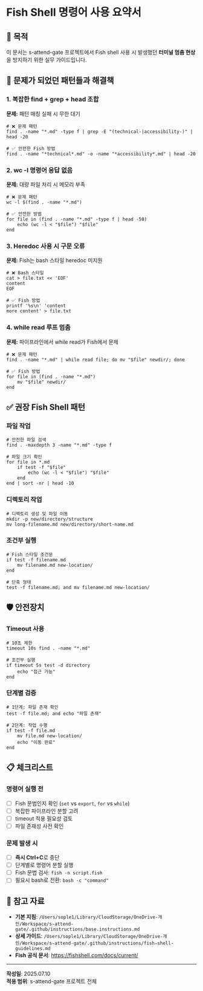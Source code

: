 # Fish Shell 명령어 사용 요약서

## 🎯 목적
이 문서는 s-attend-gate 프로젝트에서 Fish shell 사용 시 발생했던 **터미널 멈춤 현상**을 방지하기 위한 실무 가이드입니다.

## 🚨 문제가 되었던 패턴들과 해결책

### 1. 복잡한 find + grep + head 조합
**문제:** 패턴 매칭 실패 시 무한 대기
```fish
# ❌ 문제 패턴
find . -name "*.md" -type f | grep -E "(technical-|accessibility-)" | head -20

# ✅ 안전한 Fish 방법
find . -name "*technical*.md" -o -name "*accessibility*.md" | head -20
```

### 2. wc -l 명령어 응답 없음
**문제:** 대량 파일 처리 시 메모리 부족
```fish
# ❌ 문제 패턴 
wc -l $(find . -name "*.md")

# ✅ 안전한 방법
for file in (find . -name "*.md" -type f | head -50)
    echo (wc -l < "$file") "$file"
end
```

### 3. Heredoc 사용 시 구문 오류
**문제:** Fish는 bash 스타일 heredoc 미지원
```fish
# ❌ Bash 스타일
cat > file.txt << 'EOF'
content
EOF

# ✅ Fish 방법
printf '%s\n' 'content
more content' > file.txt
```

### 4. while read 루프 멈춤
**문제:** 파이프라인에서 while read가 Fish에서 문제
```fish
# ❌ 문제 패턴
find . -name "*.md" | while read file; do mv "$file" newdir/; done

# ✅ Fish 방법
for file in (find . -name "*.md")
    mv "$file" newdir/
end
```

## ✅ 권장 Fish Shell 패턴

### 파일 작업
```fish
# 안전한 파일 검색
find . -maxdepth 3 -name "*.md" -type f

# 파일 크기 확인
for file in *.md
    if test -f "$file"
        echo (wc -l < "$file") "$file"
    end
end | sort -nr | head -10
```

### 디렉토리 작업
```fish
# 디렉토리 생성 및 파일 이동
mkdir -p new/directory/structure
mv long-filename.md new/directory/short-name.md
```

### 조건부 실행
```fish
# Fish 스타일 조건문
if test -f filename.md
    mv filename.md new-location/
end

# 단축 형태
test -f filename.md; and mv filename.md new-location/
```

## 🛡️ 안전장치

### Timeout 사용
```fish
# 10초 제한
timeout 10s find . -name "*.md"

# 조건부 실행
if timeout 5s test -d directory
    echo "접근 가능"
end
```

### 단계별 검증
```fish
# 1단계: 파일 존재 확인
test -f file.md; and echo "파일 존재"

# 2단계: 작업 수행
if test -f file.md
    mv file.md new-location/
    echo "이동 완료"
end
```

## 📋 체크리스트

### 명령어 실행 전
- [ ] Fish 문법인지 확인 (`set` vs `export`, `for` vs `while`)
- [ ] 복잡한 파이프라인 분할 고려
- [ ] timeout 적용 필요성 검토
- [ ] 파일 존재성 사전 확인

### 문제 발생 시
- [ ] **즉시 Ctrl+C**로 중단
- [ ] 단계별로 명령어 분할 실행
- [ ] Fish 문법 검사: `fish -n script.fish`
- [ ] 필요시 bash로 전환: `bash -c "command"`

## 🔗 참고 자료

- **기본 지침**: `/Users/sople1/Library/CloudStorage/OneDrive-개인/Workspace/s-attend-gate/.github/instructions/base.instructions.md`
- **상세 가이드**: `/Users/sople1/Library/CloudStorage/OneDrive-개인/Workspace/s-attend-gate/.github/instructions/fish-shell-guidelines.md`
- **Fish 공식 문서**: https://fishshell.com/docs/current/

---

**작성일**: 2025.07.10  
**적용 범위**: s-attend-gate 프로젝트 전체
